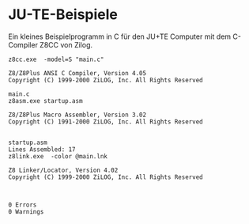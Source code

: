 # JU-TE-Beispiele
Ein kleines Beispielprogramm in C für den JU+TE Computer
mit dem C-Compiler Z8CC von Zilog.

```
z8cc.exe  -model=S "main.c"

Z8/Z8Plus ANSI C Compiler, Version 4.05
Copyright (C) 1999-2000 ZiLOG, Inc. All Rights Reserved

main.c
z8asm.exe startup.asm  

Z8/Z8Plus Macro Assembler, Version 3.02
Copyright (C) 1991-2000 ZiLOG, Inc. All Rights Reserved


startup.asm
Lines Assembled: 17
z8link.exe  -color @main.lnk

Z8 Linker/Locator, Version 4.02
Copyright (C) 1999-2000 ZiLOG, Inc. All Rights Reserved



0 Errors
0 Warnings
```
